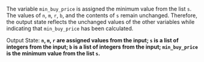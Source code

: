 The variable `min_buy_price` is assigned the minimum value from the list `s`. The values of `n`, `m`, `r`, `b`, and the contents of `s` remain unchanged. Therefore, the output state reflects the unchanged values of the other variables while indicating that `min_buy_price` has been calculated.

Output State: **`n`, `m`, `r` are assigned values from the input; `s` is a list of integers from the input; `b` is a list of integers from the input; `min_buy_price` is the minimum value from the list `s`.**